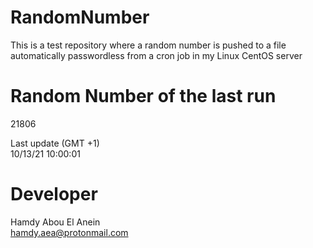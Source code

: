 # RandomNumber    
This is a test repository where a random number is pushed to a file automatically passwordless from a cron job in my Linux CentOS server    
# Random Number of the last run   
21806
      
Last update (GMT +1)    
10/13/21 10:00:01
# Developer    
Hamdy Abou El Anein   
hamdy.aea@protonmail.com
